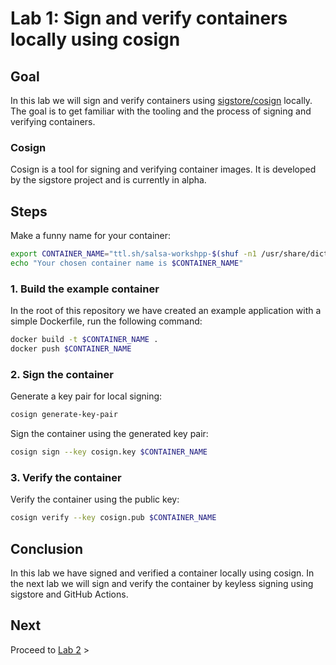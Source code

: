 # Lab 1: Sign and verify containers locally using cosign

## Goal

In this lab we will sign and verify containers using [sigstore/cosign](https://docs.sigstore.dev/cosign/) locally. The goal is to get familiar with the tooling and the process of signing and verifying containers.

### Cosign

Cosign is a tool for signing and verifying container images. It is developed by the sigstore project and is currently in alpha.

## Steps

Make a funny name for your container:

```bash
export CONTAINER_NAME="ttl.sh/salsa-workshpp-$(shuf -n1 /usr/share/dict/words):1h"
echo "Your chosen container name is $CONTAINER_NAME"
```

### 1. Build the example container

In the root of this repository we have created an example application with a simple Dockerfile, run the following command:

```bash
docker build -t $CONTAINER_NAME .
docker push $CONTAINER_NAME
```

### 2. Sign the container

Generate a key pair for local signing:

```bash
cosign generate-key-pair
```

Sign the container using the generated key pair:

```bash
cosign sign --key cosign.key $CONTAINER_NAME
```

### 3. Verify the container

Verify the container using the public key:

```bash
cosign verify --key cosign.pub $CONTAINER_NAME
```

## Conclusion

In this lab we have signed and verified a container locally using cosign. In the next lab we will sign and verify the container by keyless signing using sigstore and GitHub Actions.

## Next

Proceed to [Lab 2](../lab-2/README.md) >